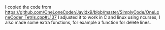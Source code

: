 I copied the code from https://github.com/OneLoneCoder/Javidx9/blob/master/SimplyCode/OneLoneCoder_Tetris.cpp#L137
I adjusted it to work in C and linux using ncurses, I also made some extra functions, for example a function for delete lines.
